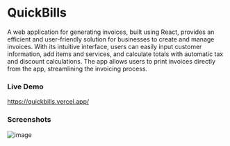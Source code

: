 # QuickBills

A web application for generating invoices, built using React, provides an efficient and user-friendly solution for businesses to create and manage invoices. With its intuitive interface, users can easily input customer information, add items and services, and calculate totals with automatic tax and discount calculations. The app allows users to print invoices directly from the app, streamlining the invoicing process.

### Live Demo
https://quickbills.vercel.app/

### Screenshots
![image](https://github.com/fasilofficial/quickbills/assets/83868023/469cc87a-48f7-4552-86ac-3a4da5fa55be)



